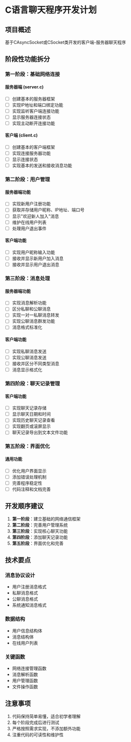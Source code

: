 # C语言聊天程序开发计划

## 项目概述
基于CAsyncSocket或CSocket类开发的客户端-服务器聊天程序

## 阶段性功能拆分

### 第一阶段：基础网络连接

#### 服务器端 (server.c)
- [ ] 创建基本的服务器框架
- [ ] 实现IP地址和端口绑定功能
- [ ] 实现监听客户端连接功能
- [ ] 显示服务器连接状态
- [ ] 实现主动断开连接功能

#### 客户端 (client.c)
- [ ] 创建基本的客户端框架
- [ ] 实现连接服务器功能
- [ ] 显示连接状态
- [ ] 实现基本的发送和接收消息功能

### 第二阶段：用户管理

#### 服务器端功能
- [ ] 实现新用户注册功能
- [ ] 获取并存储用户昵称、IP地址、端口号
- [ ] 显示"欢迎新人加入"消息
- [ ] 维护在线用户列表
- [ ] 处理用户退出事件

#### 客户端功能
- [ ] 实现用户昵称输入功能
- [ ] 接收并显示新用户加入消息
- [ ] 接收并显示用户退出消息

### 第三阶段：消息处理

#### 服务器端功能
- [ ] 实现消息解析功能
- [ ] 区分私聊和公聊消息
- [ ] 实现一对一私聊消息转发
- [ ] 实现公聊消息群发功能
- [ ] 消息格式标准化

#### 客户端功能
- [ ] 实现私聊消息发送
- [ ] 实现公聊消息发送
- [ ] 接收并区分不同类型消息
- [ ] 消息显示格式化

### 第四阶段：聊天记录管理

#### 客户端功能
- [ ] 实现聊天记录存储
- [ ] 显示聊天日期和时间
- [ ] 实现历史聊天记录查看
- [ ] 实现翻页或滚屏显示
- [ ] 聊天记录导出到文本文件功能

### 第五阶段：界面优化

#### 通用功能
- [ ] 优化用户界面显示
- [ ] 添加错误处理机制
- [ ] 完善程序稳定性
- [ ] 代码注释和文档完善

## 开发顺序建议

1. **第一阶段**：建立基础的网络通信框架
2. **第二阶段**：完善用户管理系统
3. **第三阶段**：实现核心聊天功能
4. **第四阶段**：添加聊天记录功能
5. **第五阶段**：界面优化和完善

## 技术要点

### 消息协议设计
- 用户注册消息格式
- 私聊消息格式
- 公聊消息格式
- 系统通知消息格式

### 数据结构
- 用户信息结构体
- 消息结构体
- 在线用户列表

### 关键函数
- 网络连接管理函数
- 消息解析函数
- 用户管理函数
- 文件操作函数

## 注意事项

1. 代码保持简单易懂，适合初学者理解
2. 每个阶段完成后进行测试
3. 严格按照需求实现，不添加额外功能
4. 注重代码的可读性和维护性